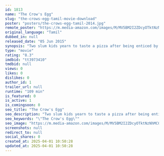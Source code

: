 ```yaml
---
id: 1813
name: "The Crow's Egg"
slug: "the-crows-egg-tamil-movie-download"
poster: "posters/the-crows-egg-tamil-2014.jpg"
remote_poster: "https://m.media-amazon.com/images/M/MV5BM2I2ZDcyOTktNzNhMC00NDlhLTg1YWUtZGQ1NTQ3YThmYzg0XkEyXkFqcGc@._V1_SX300.jpg"
original_language: "Tamil"
dubbed_in: null
released_date: "05 Jun 2015"
synopsis: "Two slum kids yearn to taste a pizza after being enticed by the pizza shop that has opened near their locality. What happens when they manage to find the money to buy one?"
type: "movie"
rating: "8.3"
imdbid: "tt3973410"
tmdbid: null
views: 0
likes: 0
dislikes: 0
author_id: 1
trailer_url: null
runtime: "109 min"
is_featured: 0
is_active: 1
is_comingsoon: 0
seo_title: "The Crow's Egg"
seo_description: "Two slum kids yearn to taste a pizza after being enticed by the pizza shop that has opened near their locality. What happens when they manage to find the money to buy one?"
seo_keywords: "\"The Crow's Egg\""
seo_image: "https://m.media-amazon.com/images/M/MV5BM2I2ZDcyOTktNzNhMC00NDlhLTg1YWUtZGQ1NTQ3YThmYzg0XkEyXkFqcGc@._V1_SX300.jpg"
screenshots: null
redirect_to: null
social_shares: 0
created_at: 2025-04-01 10:50:28
updated_at: 2025-04-01 10:50:28
---
```


